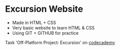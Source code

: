 # Excursion Website

+ Made in HTML + CSS
+ Very basic website to learn HTML & CSS
+ Using GIT + GITHUB for practice

Task 'Off-Platform Project: Excursion' on [codecademy](https://www.codecademy.com/)